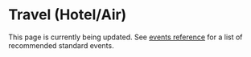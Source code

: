 # Travel (Hotel/Air)

This page is currently being updated. See [events reference](../events-reference.md) for a list of recommended standard events.
